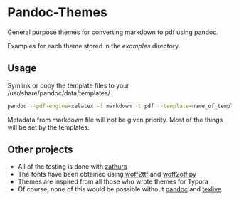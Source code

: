 # Pandoc-Themes
General purpose themes for converting markdown to pdf using pandoc.

Examples for each theme stored in the _examples_ directory.

## Usage
Symlink or copy the template files to your /usr/share/pandoc/data/templates/
```bash
pandoc --pdf-engine=xelatex -f markdown -t pdf --template=name_of_template.tex > /path/to/pdf/file
```
Metadata from markdown file will not be given priority. Most of the things will be set by the templates.

## Other projects
+ All of the testing is done with [zathura](https://wiki.archlinux.org/title/zathura)
+ The fonts have been obtained using [woff2ttf](https://archlinux.org/packages/extra/x86_64/woff2/) and [woff2otf.py](https://github.com/hanikesn/woff2otf)
+ Themes are inspired from all those who wrote themes for Typora
+ Of course, none of this would be possible without [pandoc](https://pandoc.org/) and [texlive](https://www.tug.org/texlive/)
